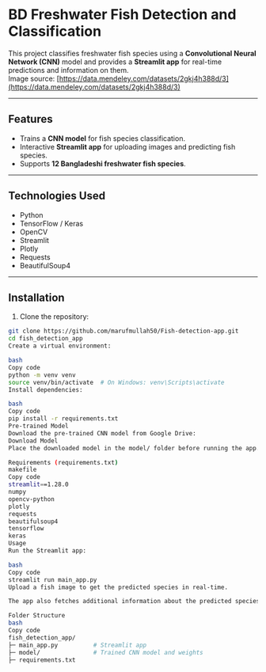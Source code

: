 # BD Freshwater Fish Detection and Classification

This project classifies freshwater fish species using a **Convolutional Neural Network (CNN)** model and provides a **Streamlit app** for real-time predictions and information on them.  
Image source: [https://data.mendeley.com/datasets/2gkj4h388d/3](https://data.mendeley.com/datasets/2gkj4h388d/3)

---

## Features
* Trains a **CNN model** for fish species classification.  
* Interactive **Streamlit app** for uploading images and predicting fish species.  
* Supports **12 Bangladeshi freshwater fish species**.

---

## Technologies Used
* Python  
* TensorFlow / Keras  
* OpenCV  
* Streamlit  
* Plotly  
* Requests  
* BeautifulSoup4  

---

## Installation
1. Clone the repository:
```bash
git clone https://github.com/marufmullah50/Fish-detection-app.git
cd fish_detection_app
Create a virtual environment:

bash
Copy code
python -m venv venv
source venv/bin/activate  # On Windows: venv\Scripts\activate
Install dependencies:

bash
Copy code
pip install -r requirements.txt
Pre-trained Model
Download the pre-trained CNN model from Google Drive:
Download Model
Place the downloaded model in the model/ folder before running the app.

Requirements (requirements.txt)
makefile
Copy code
streamlit==1.28.0
numpy
opencv-python
plotly
requests
beautifulsoup4
tensorflow
keras
Usage
Run the Streamlit app:

bash
Copy code
streamlit run main_app.py
Upload a fish image to get the predicted species in real-time.

The app also fetches additional information about the predicted species from the web.

Folder Structure
bash
Copy code
fish_detection_app/
├─ main_app.py          # Streamlit app
├─ model/               # Trained CNN model and weights                
├─ requirements.txt
